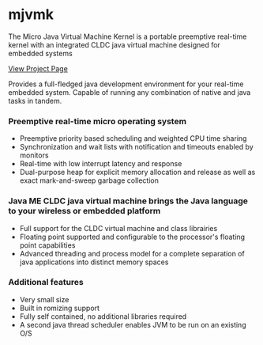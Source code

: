 # mjvmk
The Micro Java Virtual Machine Kernel is a portable preemptive real-time kernel with an integrated CLDC java virtual machine designed for embedded systems

[View Project Page](https://seancfoley.github.io/mjvmk/)

Provides a full-fledged java development environment for your real-time embedded system. 
Capable of running any combination of native and java tasks in tandem. 

### Preemptive real-time micro operating system
* Preemptive priority based scheduling and weighted CPU time sharing
* Synchronization and wait lists with notification and timeouts enabled by monitors
* Real-time with low interrupt latency and response
* Dual-purpose heap for explicit memory allocation and release as well as exact mark-and-sweep garbage collection

### Java ME CLDC java virtual machine brings the Java language to your wireless or embedded platform
* Full support for the CLDC virtual machine and class librairies
* Floating point supported and configurable to the processor's floating point capabilities
* Advanced threading and process model for a complete separation of java applications into distinct memory spaces

### Additional features
* Very small size
* Built in romizing support
* Fully self contained, no additional libraries required
* A second java thread scheduler enables JVM to be run on an existing O/S
